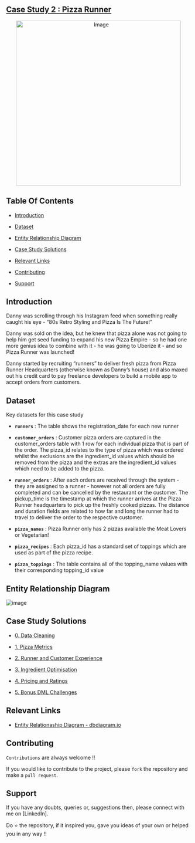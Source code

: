## [Case Study 2 : Pizza Runner](https://8weeksqlchallenge.com/case-study-2/)

<p align="center">
<img src="https://8weeksqlchallenge.com/images/case-study-designs/2.png" alt="Image" width="450" height="450">

## Table Of Contents

- [Introduction](#introduction)

- [Dataset](#dataset)
- [Entity Relationship Diagram](#entity-relationship-diagram)
- [Case Study Solutions](#case-study-solutions)
- [Relevant Links](#relevant-links)
- [Contributing](#contributing)
- [Support](#support)

## Introduction

Danny was scrolling through his Instagram feed when something really caught his eye - “80s Retro Styling and Pizza Is The Future!”

Danny was sold on the idea, but he knew that pizza alone was not going to help him get seed funding to expand his new Pizza Empire - so he had one more genius idea to combine with it - he was going to Uberize it - and so Pizza Runner was launched!

Danny started by recruiting “runners” to deliver fresh pizza from Pizza Runner Headquarters (otherwise known as Danny’s house) and also maxed out his credit card to pay freelance developers to build a mobile app to accept orders from customers.

## Dataset

Key datasets for this case study

- **`runners`** : The table shows the registration_date for each new runner

- **`customer_orders`** : Customer pizza orders are captured in the customer_orders table with 1 row for each individual pizza that is part of the order. The pizza_id relates to the type of pizza which was ordered whilst the exclusions are the ingredient_id values which should be removed from the pizza and the extras are the ingredient_id values which need to be added to the pizza.

- **`runner_orders`** : After each orders are received through the system - they are assigned to a runner - however not all orders are fully completed and can be cancelled by the restaurant or the customer. The pickup_time is the timestamp at which the runner arrives at the Pizza Runner headquarters to pick up the freshly cooked pizzas. The distance and duration fields are related to how far and long the runner had to travel to deliver the order to the respective customer.

- **`pizza_names`** : Pizza Runner only has 2 pizzas available the Meat Lovers or Vegetarian!

- **`pizza_recipes`** : Each pizza_id has a standard set of toppings which are used as part of the pizza recipe.

- **`pizza_toppings`** : The table contains all of the topping_name values with their corresponding topping_id value

## Entity Relationship Diagram

![image](https://github.com/faizanxmulla/sql-portfolio/assets/71728480/138d7a99-b7ca-4531-b649-0f663c87e97a)


## Case Study Solutions

- [0. Data Cleaning](Data-Cleaning.md)

- [1. Pizza Metrics](1.%20Pizza-Metrics.md)

- [2. Runner and Customer Experience](2.%20Runner-and-Customer-Experience.md)

- [3. Ingredient Optimisation](3.%20Ingredient-Optimisation.md)

- [4. Pricing and Ratings](4.%20Pricing-and-Ratings.md)

- [5. Bonus DML Challenges](5.%20Bonus-DML-Challenges.md)

## Relevant Links

- [Entity Relationaship Diagram - dbdiagram.io](https://dbdiagram.io/d/Pizza-Runner-5f3e085ccf48a141ff558487?utm_source=dbdiagram_embed&utm_medium=bottom_open)


## Contributing

`Contributions` are always welcome !!

If you would like to contribute to the project, please `fork` the repository and make a `pull request`.

## Support

If you have any doubts, queries or, suggestions then, please connect with me on [LinkedIn].

Do ⭐ the repository, if it inspired you, gave you ideas of your own or helped you in any way !!
